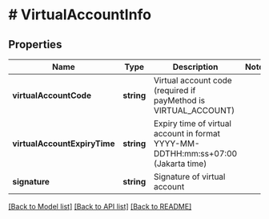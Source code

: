 # # VirtualAccountInfo

## Properties

Name | Type | Description | Notes
------------ | ------------- | ------------- | -------------
**virtualAccountCode** | **string** | Virtual account code (required if payMethod is VIRTUAL_ACCOUNT) |
**virtualAccountExpiryTime** | **string** | Expiry time of virtual account in format YYYY-MM-DDTHH:mm:ss+07:00 (Jakarta time) |
**signature** | **string** | Signature of virtual account |

[[Back to Model list]](../../README.md#models) [[Back to API list]](../../README.md#endpoints) [[Back to README]](../../README.md)
